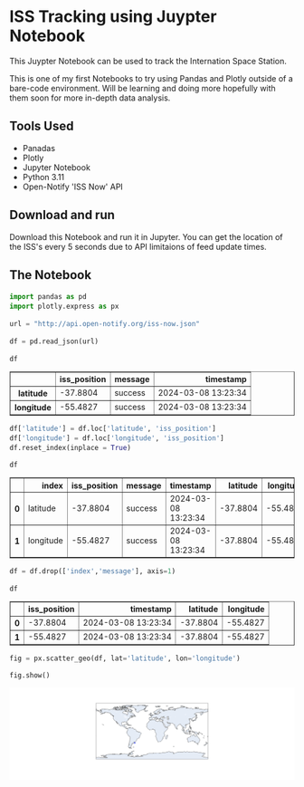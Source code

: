# ISS Tracking using Juypter Notebook

This Juypter Notebook can be used to track the Internation Space Station.

This is one of my first Notebooks to try using Pandas and Plotly outside of a bare-code environment. Will be learning and doing more hopefully with them soon for more in-depth data analysis.

## Tools Used

* Panadas
* Plotly
* Jupyter Notebook
* Python 3.11
* Open-Notify 'ISS Now' API

## Download and run
Download this Notebook and run it in Jupyter. You can get the location of the ISS's every 5 seconds due to API limitaions of feed update times. 

## The Notebook


```python
import pandas as pd
import plotly.express as px
```


```python
url = "http://api.open-notify.org/iss-now.json"
```


```python
df = pd.read_json(url)
```


```python
df
```




<div>
<table border="1" class="dataframe">
  <thead>
    <tr style="text-align: right;">
      <th></th>
      <th>iss_position</th>
      <th>message</th>
      <th>timestamp</th>
    </tr>
  </thead>
  <tbody>
    <tr>
      <th>latitude</th>
      <td>-37.8804</td>
      <td>success</td>
      <td>2024-03-08 13:23:34</td>
    </tr>
    <tr>
      <th>longitude</th>
      <td>-55.4827</td>
      <td>success</td>
      <td>2024-03-08 13:23:34</td>
    </tr>
  </tbody>
</table>
</div>




```python
df['latitude'] = df.loc['latitude', 'iss_position']
df['longitude'] = df.loc['longitude', 'iss_position']
df.reset_index(inplace = True)
```


```python
df
```




<div>
<table border="1" class="dataframe">
  <thead>
    <tr style="text-align: right;">
      <th></th>
      <th>index</th>
      <th>iss_position</th>
      <th>message</th>
      <th>timestamp</th>
      <th>latitude</th>
      <th>longitude</th>
    </tr>
  </thead>
  <tbody>
    <tr>
      <th>0</th>
      <td>latitude</td>
      <td>-37.8804</td>
      <td>success</td>
      <td>2024-03-08 13:23:34</td>
      <td>-37.8804</td>
      <td>-55.4827</td>
    </tr>
    <tr>
      <th>1</th>
      <td>longitude</td>
      <td>-55.4827</td>
      <td>success</td>
      <td>2024-03-08 13:23:34</td>
      <td>-37.8804</td>
      <td>-55.4827</td>
    </tr>
  </tbody>
</table>
</div>




```python
df = df.drop(['index','message'], axis=1)
```


```python
df
```




<div>

<table border="1" class="dataframe">
  <thead>
    <tr style="text-align: right;">
      <th></th>
      <th>iss_position</th>
      <th>timestamp</th>
      <th>latitude</th>
      <th>longitude</th>
    </tr>
  </thead>
  <tbody>
    <tr>
      <th>0</th>
      <td>-37.8804</td>
      <td>2024-03-08 13:23:34</td>
      <td>-37.8804</td>
      <td>-55.4827</td>
    </tr>
    <tr>
      <th>1</th>
      <td>-55.4827</td>
      <td>2024-03-08 13:23:34</td>
      <td>-37.8804</td>
      <td>-55.4827</td>
    </tr>
  </tbody>
</table>
</div>




```python
fig = px.scatter_geo(df, lat='latitude', lon='longitude')
```


```python
fig.show()
```
![output](output_9_1.png)
